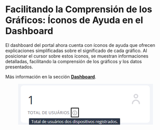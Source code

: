 # Facilitando la Comprensión de los Gráficos: Íconos de Ayuda en el Dashboard

El dashboard del portal ahora cuenta con íconos de ayuda que ofrecen explicaciones simplificadas sobre el significado de cada gráfico. Al posicionar el cursor sobre estos íconos, se muestran informaciones detalladas, facilitando la comprensión de los gráficos y los datos presentados.

Más información en la sección [**Dashboard**](../../portal/dashboard.md).

<figure><img src="../../.gitbook/assets/image (34).png" alt=""><figcaption></figcaption></figure>
